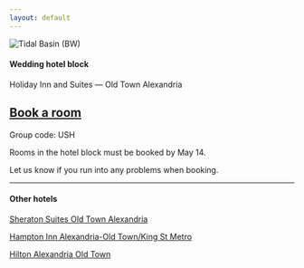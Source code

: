 ```yaml
---
layout: default
---
```


![Tidal Basin (BW)](../assets/images/IMG_6671.jpg)


#### Wedding hotel block

Holiday Inn and Suites — Old Town Alexandria

## [Book a room](https://www.holidayinn.com/redirect?path=rates&brandCode=HI&localeCode=en&regionCode=1&hotelCode=axehd&checkInDate=14&checkInMonthYear=052019&checkOutDate=16&checkOutMonthYear=052019&_PMID=99801505&GPC=USH&viewfullsite=true)

Group code: USH


Rooms in the hotel block must be booked by May 14. 

Let us know if you run into any problems when booking.


____


#### Other hotels

[Sheraton Suites Old Town Alexandria](https://www.marriott.com/hotels/travel/wassi-sheraton-suites-old-town-alexandria/?scid=bb1a189a-fec3-4d19-a255-54ba596febe2) 

[Hampton Inn Alexandria-Old Town/King St Metro](https://hamptoninn3.hilton.com/en/hotels/virginia/hampton-inn-alexandria-old-town-king-st-metro-WASALHX/index.html)

[Hilton Alexandria Old Town](https://www3.hilton.com/en/hotels/virginia/hilton-alexandria-old-town-DCAOTHF/index.html)


